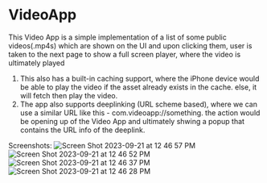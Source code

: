 
# VideoApp

This Video App is a simple implementation of a list of some public videos(.mp4s) which are shown on the UI and upon clicking them, user is taken to the next page to show a full screen player, where the video is ultimately played
1. This also has a built-in caching support, where the iPhone device would be able to play the video if the asset already exists in the cache. else, it will fetch then play the video.
2. The app also supports deeplinking (URL scheme based), where we can use a similar URL like this - com.videoapp://something. the action would be opening up of the Video App and ultimately shwing a popup that contains the URL info of the deeplink.

Screenshots:
![Screen Shot 2023-09-21 at 12 46 57 PM](https://github.com/Hridayedeep/VideoApp/assets/26848286/22e52c4b-16c6-4692-be18-f09892b839a1)
![Screen Shot 2023-09-21 at 12 46 52 PM](https://github.com/Hridayedeep/VideoApp/assets/26848286/21ebdfcb-187b-410d-92d5-b25ca5ba9980)
![Screen Shot 2023-09-21 at 12 46 37 PM](https://github.com/Hridayedeep/VideoApp/assets/26848286/5199337f-58d3-49ba-b496-30a1b060963f)
![Screen Shot 2023-09-21 at 12 46 28 PM](https://github.com/Hridayedeep/VideoApp/assets/26848286/7cdad855-953f-4133-a6a6-1187360957f9)
